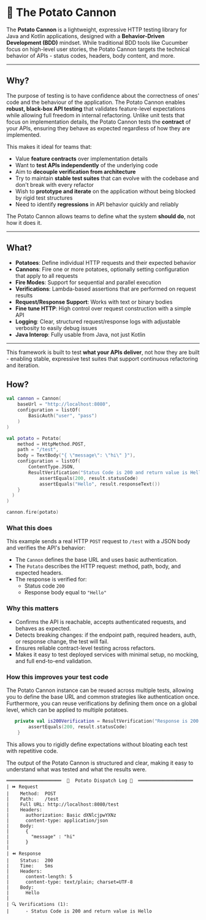 # 🥔 The Potato Cannon

The **Potato Cannon** is a lightweight, expressive HTTP testing library for Java and Kotlin applications, designed with a **Behavior-Driven Development (BDD)** mindset. 
While traditional BDD tools like Cucumber focus on high-level user stories, the Potato Cannon targets the technical behavior of APIs - status codes, headers, body content, and more.

---

## Why?

The purpose of testing is to have confidence about the correctness of ones' code and the behaviour of the application. 
The Potato Cannon enables **robust, black-box API testing** that validates feature-level expectations while allowing full freedom in internal refactoring.
Unlike unit tests that focus on implementation details, the Potato Cannon tests the **contract** of your APIs, ensuring they behave as expected regardless of how they are implemented.

This makes it ideal for teams that:

- Value **feature contracts** over implementation details
- Want to **test APIs independently** of the underlying code
- Aim to **decouple verification from architecture**
- Try to maintain **stable test suites** that can evolve with the codebase and don't break with every refactor
- Wish to **prototype and iterate** on the application without being blocked by rigid test structures
- Need to identify **regressions** in API behavior quickly and reliably

The Potato Cannon allows teams to define what the system **should do**, not how it does it.

---

## What?

- **Potatoes**: Define individual HTTP requests and their expected behavior
- **Cannons**: Fire one or more potatoes, optionally setting configuration that apply to all requests
- **Fire Modes**: Support for sequential and parallel execution
- **Verifications**: Lambda-based assertions that are performed on request results
- **Request/Response Support**: Works with text or binary bodies
- **Fine tune HTTP**: High control over request construction with a simple API
- **Logging**: Clear, structured request/response logs with adjustable verbosity to easily debug issues
- **Java Interop**: Fully usable from Java, not just Kotlin

---

This framework is built to test **what your APIs deliver**, not how they are built - enabling stable, expressive test suites that support continuous refactoring and iteration.

## How?


```kotlin
val cannon = Cannon(
    baseUrl = "http://localhost:8080",
    configuration = listOf(
        BasicAuth("user", "pass")
    )
)

val potato = Potato(
    method = HttpMethod.POST,
    path = "/test",
    body = TextBody("{ \"message\": \"hi\" }"),
    configuration = listOf(
        ContentType.JSON,
        ResultVerification("Status Code is 200 and return value is Hello") { result ->
            assertEquals(200, result.statusCode)
            assertEquals("Hello", result.responseText())
    }
  )
)

cannon.fire(potato)
```

### What this does

This example sends a real HTTP `POST` request to `/test` with a JSON body and verifies the API's behavior:

- The `Cannon` defines the base URL and uses basic authentication.
- The `Potato` describes the HTTP request: method, path, body, and expected headers.
- The response is verified for:
    - Status code `200`
    - Response body equal to `"Hello"`

### Why this matters

- Confirms the API is reachable, accepts authenticated requests, and behaves as expected.
- Detects breaking changes: if the endpoint path, required headers, auth, or response change, the test will fail.
- Ensures reliable contract-level testing across refactors.
- Makes it easy to test deployed services with minimal setup, no mocking, and full end-to-end validation.


### How this improves your test code

The Potato Cannon instance can be reused across multiple tests, allowing you to define the base URL and common strategies like authentication once. 
Furthermore, you can reuse verifications by defining them once on a global level, which can be applied to multiple potatoes.

```kotlin
   private val is200Verification = ResultVerification("Response is 200 OK") { result: Result ->
        assertEquals(200, result.statusCode)
    }
```
This allows you to rigidly define expectations without bloating each test with repetitive code.

The output of the Potato Cannon is structured and clear, making it easy to understand what was tested and what the results were.

```
════════════════════  🥔  Potato Dispatch Log 🥔  ════════════════════
| ⏩ Request
|    Method:  POST
|    Path:    /test
|    Full URL: http://localhost:8080/test
|    Headers:
|      authorization: Basic dXNlcjpwYXNz
|      content-type: application/json
|    Body:
|      {
|        "message" : "hi"
|      }
| 
| ⏪ Response
|    Status:  200
|    Time:    5ms
|    Headers:
|      content-length: 5
|      content-type: text/plain; charset=UTF-8
|    Body:
|      Hello
| 
| 🔍️ Verifications (1):
|      - Status Code is 200 and return value is Hello

```


